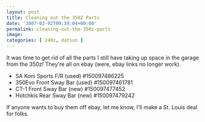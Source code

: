 ```yaml
---
layout: post
title: Cleaning out the 350Z Parts
date: '2007-03-02T09:39:04+00:00'
permalink: cleaning-out-the-350z-parts
image: 
categories: [ 240z, datsun ]
---
```

It was time to get rid of all the parts I still have taking up space in the garage from the 350z! They're all on ebay (were, ebay links no longer work). 


- SA Koni Sports F/R (used) #150097486225
- 350Evo Front Sway Bar (used) #150097461781
- CT-1 Front Sway Bar (new) #150097477452
- Hotchkis Rear Sway Bar (new) #150097479242


If anyone wants to buy them off ebay, let me know, I'll make a St. Louis deal for folks.


